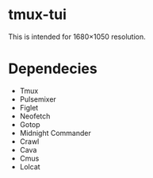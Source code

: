 # tmux-tui
This is intended for 1680×1050 resolution.

# Dependecies
* Tmux
* Pulsemixer
* Figlet
* Neofetch
* Gotop
* Midnight Commander
* Crawl
* Cava
* Cmus
* Lolcat
